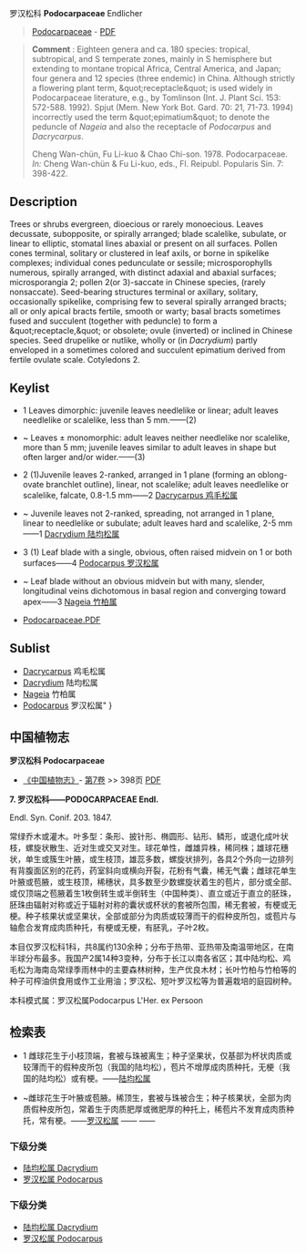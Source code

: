 罗汉松科 **Podocarpaceae** Endlicher

> [Podocarpaceae](http://www.iplant.cn/info/Podocarpaceae?t=foc) - [PDF](http://www.iplant.cn/foc/pdf/Podocarpaceae.pdf)

> **Comment** : 
> Eighteen genera and ca. 180 species: tropical, subtropical, and S temperate zones, mainly in S hemisphere but extending to montane tropical Africa, Central America, and Japan; four genera and 12 species (three endemic) in China.
> Although strictly a flowering plant term, &amp;quot;receptacle&amp;quot; is used widely in Podocarpaceae literature, e.g., by Tomlinson (Int. J. Plant Sci. 153: 572-588. 1992). Spjut (Mem. New York Bot. Gard. 70: 21, 71-73. 1994) incorrectly used the term &amp;quot;epimatium&amp;quot; to denote the peduncle of *Nageia* and also the receptacle of *Podocarpus* and *Dacrycarpus*.
>
> Cheng Wan-chün, Fu Li-kuo & Chao Chi-son. 1978. Podocarpaceae. *In:* Cheng Wan-chün & Fu Li-kuo, eds., Fl. Reipubl. Popularis Sin. 7: 398-422.

## Description

Trees or shrubs evergreen, dioecious or rarely monoecious. Leaves decussate, subopposite, or spirally arranged; blade scalelike, subulate, or linear to elliptic, stomatal lines abaxial or present on all surfaces. Pollen cones terminal, solitary or clustered in leaf axils, or borne in spikelike complexes; individual cones pedunculate or sessile; microsporophylls numerous, spirally arranged, with distinct adaxial and abaxial surfaces; microsporangia 2; pollen 2(or 3)-saccate in Chinese species, (rarely nonsaccate). Seed-bearing structures terminal or axillary, solitary, occasionally spikelike, comprising few to several spirally arranged bracts; all or only apical bracts fertile, smooth or warty; basal bracts sometimes fused and succulent (together with peduncle) to form a &amp;quot;receptacle,&amp;quot; or obsolete; ovule (inverted) or inclined in Chinese species. Seed drupelike or nutlike, wholly or (in *Dacrydium*) partly enveloped in a sometimes colored and succulent epimatium derived from fertile ovulate scale. Cotyledons 2.

## Keylist

* 1 Leaves dimorphic: juvenile leaves needlelike or linear; adult leaves needlelike or scalelike, less than 5 mm.——(2)
* ~ Leaves ± monomorphic: adult leaves neither needlelike nor scalelike, more than 5 mm; juvenile leaves similar to adult leaves in shape but often larger and/or wider.——(3)

* 2 (1)Juvenile leaves 2-ranked, arranged in 1 plane (forming an oblong-ovate branchlet outline), linear, not scalelike; adult leaves needlelike or scalelike, falcate, 0.8-1.5 mm——2  [Dacrycarpus 鸡毛松属](http://www.iplant.cn/info/Dacrycarpus?t=foc)
* ~ Juvenile leaves not 2-ranked, spreading, not arranged in 1 plane, linear to needlelike or subulate; adult leaves hard and scalelike, 2-5 mm——1  [Dacrydium 陆均松属](http://www.iplant.cn/info/Dacrydium?t=foc)

* 3 (1) Leaf blade with a single, obvious, often raised midvein on 1 or both surfaces——4  [Podocarpus 罗汉松属](http://www.iplant.cn/info/Podocarpus?t=foc)
* ~ Leaf blade without an obvious midvein but with many, slender, longitudinal veins dichotomous in basal region and converging toward apex——3  [Nageia 竹柏属](http://www.iplant.cn/info/Nageia?t=foc)

* [Podocarpaceae.PDF](http://www.iplant.cn/foc/pdf/Podocarpaceae.pdf)

## Sublist

* [Dacrycarpus](http://www.iplant.cn/info/Dacrycarpus?t=foc)
 鸡毛松属
* [Dacrydium](http://www.iplant.cn/info/Dacrydium?t=foc)
 陆均松属
* [Nageia](http://www.iplant.cn/info/Nageia?t=foc)
 竹柏属
* [Podocarpus](http://www.iplant.cn/info/Podocarpus?t=foc) 罗汉松属"
}
## 中国植物志

**罗汉松科 Podocarpaceae**

* [《中国植物志》](http://www.iplant.cn/frps)- [第7卷](http://www.iplant.cn/frps/vol/7) >> 398页 [PDF](http://www.iplant.cn/frps/pdf/7/398z.pdf)

**7. 罗汉松科——PODOCARPACEAE Endl.**

Endl. Syn. Conif. 203. 1847.

常绿乔木或灌木。叶多型：条形、披针形、椭圆形、钻形、鳞形，或退化成叶状枝，螺旋状散生、近对生或交叉对生。球花单性，雌雄异株，稀同株；雄球花穗状，单生或簇生叶腋，或生枝顶，雄蕊多数，螺旋状排列，各具2个外向一边排列有背腹面区别的花药，药室斜向或横向开裂，花粉有气囊，稀无气囊；雌球花单生叶腋或苞腋，或生枝顶，稀穗状，具多数至少数螺旋状着生的苞片，部分或全部、或仅顶端之苞腋着生1枚倒转生或半倒转生（中国种类）、直立或近于直立的胚珠，胚珠由辐射对称或近于辐射对称的囊状或杯状的套被所包围，稀无套被，有梗或无梗。种子核果状或坚果状，全部或部分为肉质或较薄而干的假种皮所包，或苞片与轴愈合发育成肉质种托，有梗或无梗，有胚乳，子叶2枚。

本目仅罗汉松科1科，共8属约130余种；分布于热带、亚热带及南温带地区，在南半球分布最多。我国产2属14种3变种，分布于长江以南各省区；其中陆均松、鸡毛松为海南岛常绿季雨林中的主要森林树种，生产优良木材；长叶竹柏与竹柏等的种子可榨油供食用或作工业用油；罗汉松、短叶罗汉松等为普遍栽培的庭园树种。

本科模式属：罗汉松属Podocarpus L'Her. ex Persoon

## 检索表

* 1 雌球花生于小枝顶端，套被与珠被离生；种子坚果状，仅基部为杯状肉质或较薄而干的假种皮所包（我国的陆均松），苞片不增厚成肉质种托，无梗（我国的陆均松）或有梗。——[陆均松属](http://www.iplant.cn/info/Dacrydium?t=z)

* ~雌球花生于叶腋或苞腋。稀顶生，套被与珠被合生；种子核果状，全部为肉质假种皮所包，常着生于肉质肥厚或微肥厚的种托上，稀苞片不发育成肉质种托，常有梗。——[罗汉松属](http://www.iplant.cn/info/Podocarpus?t=z)</td></tr><tr><td>&nbsp;——&nbsp;——&nbsp;</td></tr>
### 下级分类
* [陆均松属  Dacrydium](http://www.iplant.cn/info/Dacrydium?t=z)
* [罗汉松属  Podocarpus](http://www.iplant.cn/info/Podocarpus?t=z)

### 下级分类
* [陆均松属  Dacrydium](http://iplant.cn/info/sp/Dacrydium?t=z)
* [罗汉松属  Podocarpus](http://iplant.cn/info/sp/Podocarpus?t=z)
